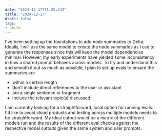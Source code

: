 ```yaml
---
date: "2024-12-17T21:29:34Z"
title: "2024-12-17"
draft: false
tags:
- delta
---
```


I've been setting up the foundations to add node summaries to Delta.
Ideally, I will use the same model to create the node summaries as I use to generate the responses since this will keep the model dependencies minimal.
However, my early experiments have yielded some inconsistency in how a shared prompt behaves across models. To try and understand this and smooth it out as much as possible, I plan to set up evals to ensure the summaries are

- within a certain length
- don't include direct references to the user or assistant
- are a single sentence or fragment
- include the relevant topic(s) discussed

I am currently looking for a straightforward, local option for running evals.
I'd like to avoid cloud products and testing across multiple models needs to be straightforward.
My ideal output would be a matrix of the different models run and the results of the different eval checks against the respective model outputs given the same system and user prompts.
